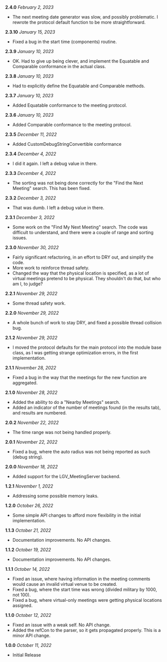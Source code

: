  **2.4.0** *February 2, 2023*
 
 - The next meeting date generator was slow, and possibly problematic. I rewrote the protocol default function to be more straightforward.
 
 **2.3.10** *January 15, 2023*
 
 - Fixed a bug in the start time (components) routine.
 
 **2.3.9** *January 10, 2023*

 - OK. Had to give up being clever, and implement the Equatable and Comparable conformance in the actual class.
 
**2.3.8** *January 10, 2023*

 - Had to explicitly define the Equatable and Comparable methods.
 
**2.3.7** *January 10, 2023*

 - Added Equatable conformance to the meeting protocol.
 
**2.3.6** *January 10, 2023*

 - Added Comparable conformance to the meeting protocol.
 
**2.3.5** *December 11, 2022*

 - Added CustomDebugStringConvertible conformance
 
**2.3.4** *December 4, 2022*

- I did it again. I left a debug value in there.

**2.3.3** *December 4, 2022*

- The sorting was not being done correctly for the "Find the Next Meeting" search. This has been fixed.

**2.3.2** *December 3, 2022*

- That was dumb. I left a debug value in there.

**2.3.1** *December 3, 2022*

- Some work on the "Find My Next Meeting" search. The code was difficult to understand, and there were a couple of range and sorting issues.

**2.3.0** *November 30, 2022*

- Fairly significant refactoring, in an effort to DRY out, and simplify the code.
- More work to reinforce thread safety.
- Changed the way that the physical location is specified, as a lot of virtual meetings pretend to be physical. They shouldn't do that, but who am I, to judge?

**2.2.1** *November 29, 2022*

- Some thread safety work.

**2.2.0** *November 29, 2022*

- A whole bunch of work to stay DRY, and fixed a possible thread collision bug.

**2.1.2** *November 29, 2022*

- I moved the protocol defaults for the main protocol into the module base class, as I was getting strange optimization errors, in the first implementation.

**2.1.1** *November 28, 2022*

- Fixed a bug in the way that the meetings for the new function are aggregated.

**2.1.0** *November 28, 2022*

- Added the ability to do a "Nearby Meetings" search.
- Added an indicator of the number of meetings found (in the results tab), and results are numbered.

**2.0.2** *November 22, 2022*

- The time range was not being handled properly.

**2.0.1** *November 22, 2022*

- Fixed a bug, where the auto radius was not being reported as such (debug string).

**2.0.0** *November 18, 2022*

- Added support for the LGV_MeetingServer backend.

**1.2.1** *November 1, 2022*

- Addressing some possible memory leaks.

**1.2.0** *October 26, 2022*

- Some simple API changes to afford more flexibility in the initial implementation.

**1.1.3** *October 21, 2022*

- Documentation improvements. No API changes.

**1.1.2** *October 19, 2022*

- Documentation improvements. No API changes.

**1.1.1** *October 14, 2022*

- Fixed an issue, where having information in the meeting comments would cause an invalid virtual venue to be created.
- Fixed a bug, where the start time was wrong (divided military by 1000, not 100).
- Fixed a bug, where virtual-only meetings were getting physical locations assigned.

**1.1.0** *October 12, 2022*

- Fixed an issue with a weak self. No API change.
- Added the refCon to the parser, so it gets propagated properly. This is a minor API change.

**1.0.0** *October 11, 2022*

- Initial Release
